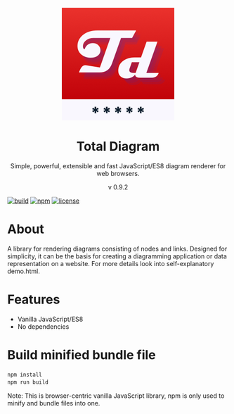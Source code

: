 <p align="center">
<img src="https://raw.githubusercontent.com/dariuszdawidowski/total-diagram/main/total-diagram-logo.png">
</p>
<h1 align="center">
Total Diagram
</h1>
<p align="center">
Simple, powerful, extensible and fast JavaScript/ES8 diagram renderer for web browsers.
<p>
<p align="center">
v 0.9.2
<p>

[![build](https://github.com/dariuszdawidowski/total-diagram/actions/workflows/build.yml/badge.svg)](https://github.com/dariuszdawidowski/total-diagram/actions/workflows/build.yml)
[![npm](https://img.shields.io/npm/v/total-diagram)](https://www.npmjs.com/package/total-diagram)
[![license](https://img.shields.io/github/license/dariuszdawidowski/total-diagram?color=9cf)](./LICENSE)

# About

A library for rendering diagrams consisting of nodes and links.
Designed for simplicity, it can be the basis for creating a diagramming application or data representation on a website.
For more details look into self-explanatory demo.html.

# Features

- Vanilla JavaScript/ES8
- No dependencies

# Build minified bundle file

```bash
npm install
npm run build
```
Note: This is browser-centric vanilla JavaScript library, npm is only used to minify and bundle files into one.
